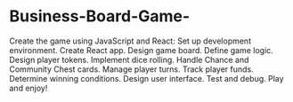 # Business-Board-Game-
Create the game using JavaScript and React:  Set up development environment. Create React app. Design game board. Define game logic. Design player tokens. Implement dice rolling. Handle Chance and Community Chest cards. Manage player turns. Track player funds. Determine winning conditions. Design user interface. Test and debug. Play and enjoy!
